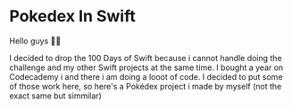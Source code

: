 # Pokedex In Swift

Hello guys 👋🏻

I decided to drop the 100 Days of Swift because i cannot handle doing the challenge and my other Swift projects at the same time. I bought a year on Codecademy i and there i am doing a looot of code. I decided to put some of those work here, so here's a Pokédex project i made by myself (not the exact same but simmilar)
